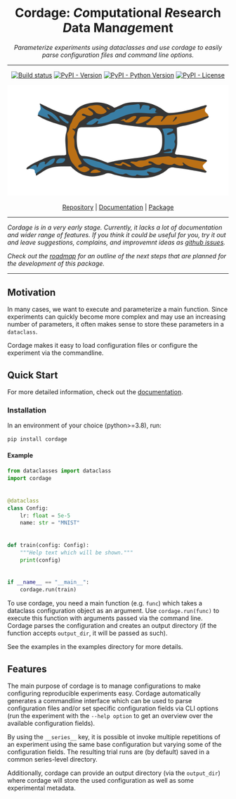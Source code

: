 <div align="center">

# Cordage: *Co*mputational *R*esearch *D*ata Man*age*ment
   
*Parameterize experiments using dataclasses and use cordage to easily parse configuration files and command line
options.*

---

[![Build status](https://img.shields.io/github/actions/workflow/status/plonerma/cordage/tests.yml?logo=github&label=Tests)](https://github.com/plonerma/cordage/actions)
[![PyPI - Version](https://img.shields.io/pypi/v/cordage.svg?logo=pypi&label=Version&logoColor=gold)](https://pypi.org/project/cordage/)
[![PyPI - Python Version](https://img.shields.io/pypi/pyversions/cordage.svg?logo=python&label=Python&logoColor=gold)](https://pypi.org/project/cordage/)
[![PyPI - License](https://img.shields.io/pypi/l/cordage?logo=pypi&logoColor=gold)](https://github.com/plonerma/cordage/blob/main/LICENSE)

    
![Cordage Icon](https://raw.githubusercontent.com/plonerma/cordage/main/docs/assets/icon.svg)

[Repository](https://github.com/plonerma/cordage) | [Documentation](https://plonerma.github.io/cordage/) | [Package](https://pypi.org/project/cordage/)

</div>

---

*Cordage is in a very early stage. Currently, it lacks a lot of documentation and wider range
of features. If you think it could be useful for you, try it out and leave suggestions, complains, and improvemnt ideas
as [github issues](https://github.com/plonerma/cordage/issues).*

*Check out the [roadmap](https://github.com/plonerma/cordage/wiki/Roadmap) for an outline of the next steps that are planned for the development of this package.*

---


## Motivation

In many cases, we want to execute and parameterize a main function.
Since experiments can quickly become more complex and may use an increasing number of parameters,
it often makes sense to store these parameters in a `dataclass`.

Cordage makes it easy to load configuration files or configure the experiment via the commandline.


## Quick Start

For more detailed information, check out the [documentation](https://plonerma.github.io/cordage/).

### Installation

In an environment of your choice (python>=3.8), run:

```bash
pip install cordage
```

#### Example

```python
from dataclasses import dataclass
import cordage


@dataclass
class Config:
    lr: float = 5e-5
    name: str = "MNIST"


def train(config: Config):
    """Help text which will be shown."""
    print(config)


if __name__ == "__main__":
    cordage.run(train)
```


To use cordage, you need a main function (e.g. `func`) which takes a dataclass configuration object as an argument.
Use `cordage.run(func)` to execute this function with arguments passed via the command line. Cordage parses the
configuration and creates an output directory (if the function accepts `output_dir`, it will be passed as such).

See the examples in the examples directory for more details.


## Features

The main purpose of cordage is to manage configurations to make configuring reproducible experiments easy.
Cordage automatically generates a commandline interface which can be used to parse configuration files and/or
set specific configuration fields via CLI options (run the experiment with the `--help option` to get an overview
over the available configuration fields).

By using the `__series__` key, it is possible ot invoke multiple repetitions of an experiment using the same
base configuration but varying some of the configuration fields. The resulting trial runs are (by default) 
saved in a common series-level directory.

Additionally, cordage can provide an output directory (via the `output_dir`) where cordage will store the used configuration
as well as some experimental metadata.
